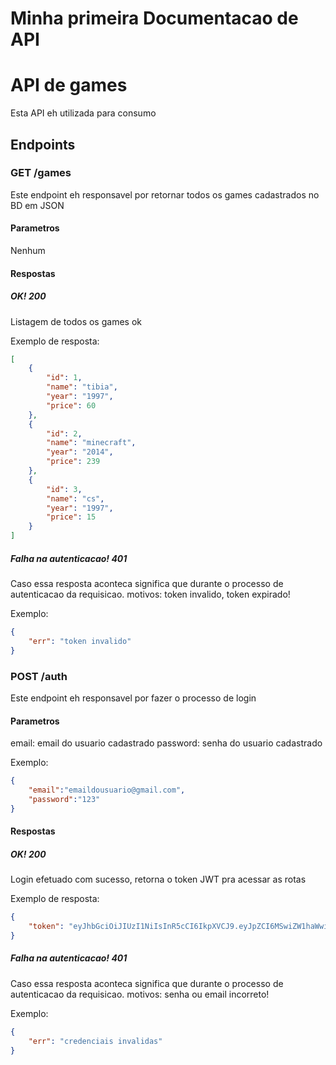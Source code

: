 # Minha primeira Documentacao de API
# API de games

Esta API eh utilizada para consumo 

## Endpoints

### GET /games
Este endpoint eh responsavel por retornar todos os games cadastrados no BD em JSON
#### Parametros
Nenhum
#### Respostas
##### OK! 200
Listagem de todos os games ok

Exemplo de resposta:
```JSON
[
    {
        "id": 1,
        "name": "tibia",
        "year": "1997",
        "price": 60
    },
    {
        "id": 2,
        "name": "minecraft",
        "year": "2014",
        "price": 239
    },
    {
        "id": 3,
        "name": "cs",
        "year": "1997",
        "price": 15
    }
]
```

##### Falha na autenticacao! 401
Caso essa resposta aconteca significa que durante o processo de autenticacao da requisicao. motivos: token invalido, token expirado!

Exemplo:
```JSON
{
    "err": "token invalido"
}
```


### POST /auth
Este endpoint eh responsavel por fazer o processo de login
#### Parametros
email: email do usuario cadastrado
password: senha do usuario cadastrado

Exemplo:
```JSON
{
    "email":"emaildousuario@gmail.com",
    "password":"123"
}
```


#### Respostas
##### OK! 200
Login efetuado com sucesso, retorna o token JWT pra acessar as rotas

Exemplo de resposta:
```JSON
{
    "token": "eyJhbGciOiJIUzI1NiIsInR5cCI6IkpXVCJ9.eyJpZCI6MSwiZW1haWwiOiJmcml0c2NoLmd1aWxoZXJtM0BnbWFpbC5jb20iLCJpYXQiOjE2MTczNjg4NDgsImV4cCI6MTYxNzU0MTY0OH0.hPd4WwFXm4aATAE-8z1sHXh8VjifQMgT2gq5xGDKav4"
}
```

##### Falha na autenticacao! 401
Caso essa resposta aconteca significa que durante o processo de autenticacao da requisicao. motivos: senha ou email incorreto!

Exemplo:
```JSON
{
    "err": "credenciais invalidas"
}
```
